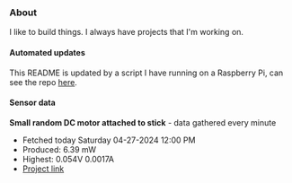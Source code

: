 ### About
I like to build things. I always have projects that I'm working on.

#### Automated updates
This README is updated by a script I have running on a Raspberry Pi, can see the repo [here](https://github.com/jdc-cunningham/raspi-git-repo-updater).

#### Sensor data


**Small random DC motor attached to stick** - data gathered every minute
- Fetched today Saturday 04-27-2024 12:00 PM
- Produced: 6.39 mW
- Highest: 0.054V 0.0017A
- [Project link](https://github.com/jdc-cunningham/turbine-raspi)